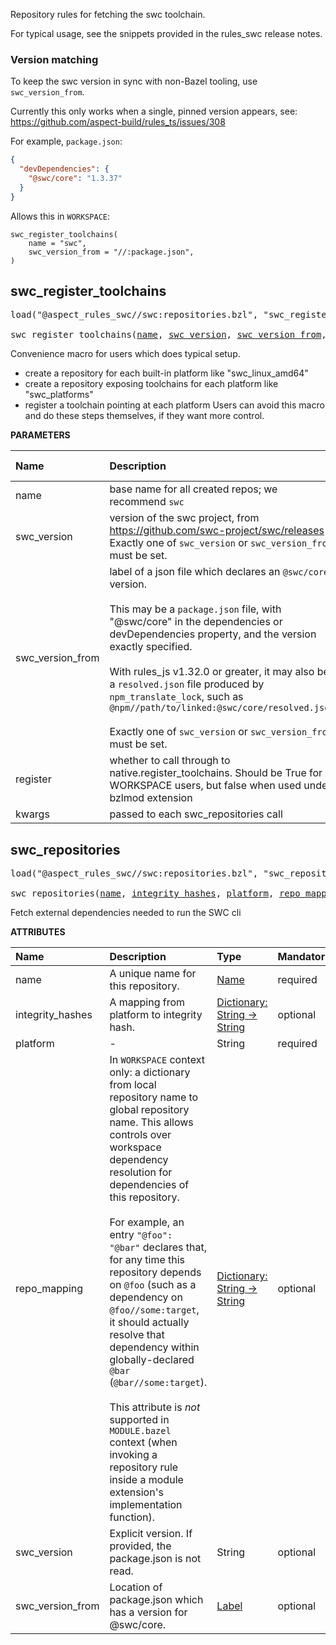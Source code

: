 <!-- Generated with Stardoc: http://skydoc.bazel.build -->

Repository rules for fetching the swc toolchain.

For typical usage, see the snippets provided in the rules_swc release notes.

### Version matching

To keep the swc version in sync with non-Bazel tooling, use `swc_version_from`.

Currently this only works when a single, pinned version appears, see:
https://github.com/aspect-build/rules_ts/issues/308

For example, `package.json`:

```json
{
  "devDependencies": {
    "@swc/core": "1.3.37"
  }
}
```

Allows this in `WORKSPACE`:

```starlark
swc_register_toolchains(
    name = "swc",
    swc_version_from = "//:package.json",
)
```

<a id="swc_register_toolchains"></a>

## swc_register_toolchains

<pre>
load("@aspect_rules_swc//swc:repositories.bzl", "swc_register_toolchains")

swc_register_toolchains(<a href="#swc_register_toolchains-name">name</a>, <a href="#swc_register_toolchains-swc_version">swc_version</a>, <a href="#swc_register_toolchains-swc_version_from">swc_version_from</a>, <a href="#swc_register_toolchains-register">register</a>, <a href="#swc_register_toolchains-kwargs">kwargs</a>)
</pre>

Convenience macro for users which does typical setup.

- create a repository for each built-in platform like "swc_linux_amd64"
- create a repository exposing toolchains for each platform like "swc_platforms"
- register a toolchain pointing at each platform
Users can avoid this macro and do these steps themselves, if they want more control.


**PARAMETERS**


| Name  | Description | Default Value |
| :------------- | :------------- | :------------- |
| <a id="swc_register_toolchains-name"></a>name |  base name for all created repos; we recommend `swc`   |  none |
| <a id="swc_register_toolchains-swc_version"></a>swc_version |  version of the swc project, from https://github.com/swc-project/swc/releases Exactly one of `swc_version` or `swc_version_from` must be set.   |  `None` |
| <a id="swc_register_toolchains-swc_version_from"></a>swc_version_from |  label of a json file which declares an `@swc/core` version.<br><br>This may be a `package.json` file, with "@swc/core" in the dependencies or devDependencies property, and the version exactly specified.<br><br>With rules_js v1.32.0 or greater, it may also be a `resolved.json` file produced by `npm_translate_lock`, such as `@npm//path/to/linked:@swc/core/resolved.json`<br><br>Exactly one of `swc_version` or `swc_version_from` must be set.   |  `None` |
| <a id="swc_register_toolchains-register"></a>register |  whether to call through to native.register_toolchains. Should be True for WORKSPACE users, but false when used under bzlmod extension   |  `True` |
| <a id="swc_register_toolchains-kwargs"></a>kwargs |  passed to each swc_repositories call   |  none |


<a id="swc_repositories"></a>

## swc_repositories

<pre>
load("@aspect_rules_swc//swc:repositories.bzl", "swc_repositories")

swc_repositories(<a href="#swc_repositories-name">name</a>, <a href="#swc_repositories-integrity_hashes">integrity_hashes</a>, <a href="#swc_repositories-platform">platform</a>, <a href="#swc_repositories-repo_mapping">repo_mapping</a>, <a href="#swc_repositories-swc_version">swc_version</a>, <a href="#swc_repositories-swc_version_from">swc_version_from</a>)
</pre>

Fetch external dependencies needed to run the SWC cli

**ATTRIBUTES**


| Name  | Description | Type | Mandatory | Default |
| :------------- | :------------- | :------------- | :------------- | :------------- |
| <a id="swc_repositories-name"></a>name |  A unique name for this repository.   | <a href="https://bazel.build/concepts/labels#target-names">Name</a> | required |  |
| <a id="swc_repositories-integrity_hashes"></a>integrity_hashes |  A mapping from platform to integrity hash.   | <a href="https://bazel.build/rules/lib/dict">Dictionary: String -> String</a> | optional |  `{}`  |
| <a id="swc_repositories-platform"></a>platform |  -   | String | required |  |
| <a id="swc_repositories-repo_mapping"></a>repo_mapping |  In `WORKSPACE` context only: a dictionary from local repository name to global repository name. This allows controls over workspace dependency resolution for dependencies of this repository.<br><br>For example, an entry `"@foo": "@bar"` declares that, for any time this repository depends on `@foo` (such as a dependency on `@foo//some:target`, it should actually resolve that dependency within globally-declared `@bar` (`@bar//some:target`).<br><br>This attribute is _not_ supported in `MODULE.bazel` context (when invoking a repository rule inside a module extension's implementation function).   | <a href="https://bazel.build/rules/lib/dict">Dictionary: String -> String</a> | optional |  |
| <a id="swc_repositories-swc_version"></a>swc_version |  Explicit version. If provided, the package.json is not read.   | String | optional |  `""`  |
| <a id="swc_repositories-swc_version_from"></a>swc_version_from |  Location of package.json which has a version for @swc/core.   | <a href="https://bazel.build/concepts/labels">Label</a> | optional |  `None`  |


